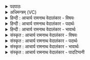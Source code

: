 <details><summary>पदपाठः</summary>

स꣡हः꣢꣯। तत्। नः꣣। इन्द्र। दद्धि। ओ꣡जः꣢꣯। ई꣡शे꣢꣯। हि। अ꣣स्य। महतः꣢। वि꣣रप्शिन्। वि। रप्शिन्। क्र꣡तु꣢꣯म्। न। नृ꣣म्ण꣢म्। स्थ꣡वि꣢꣯रम्। स्थ। वि꣣रम्। च। वा꣡ज꣢꣯म्। वृ꣣त्रे꣡षु꣢। श꣡त्रू꣢꣯न्। सु꣣ह꣡ना꣢। सु꣣। ह꣡ना꣢꣯। कृ꣣धि। नः। ६२५।
</details>

<details><summary>अधिमन्त्रम् (VC)</summary>

- इन्द्रः
- वामदेवो गौतमः
- त्रिष्टुप्
- धैवतः
- आरण्यं काण्डम्
</details>

<details><summary>हिन्दी : आचार्य रामनाथ वेदालंकार - विषयः</summary>

अगले मन्त्र का इन्द्र देवता है। परमात्मा और राजा से प्रार्थना की गयी है।
</details>

<details><summary>हिन्दी : आचार्य रामनाथ वेदालंकार - पदार्थः</summary>

पदार्थान्वयभाषाः -  हे (इन्द्र) महावीर परमात्मन् अथवा राजन् ! आप (नः) हमें (तत्) वह सबके चाहने योग्य (सहः) शत्रुपराजयकारी (ओजः) आत्मिक और शारीरिक बल (दद्धि) प्रदान करो, (हि) क्योंकि, हे (विरप्शिन्) महामहिम ! (अस्य) इस (महतः) महान् बल के आप (ईशे) अधीश्वर हो। आप हमें (क्रतुं न नृम्णम्) प्रज्ञा को और बल को (स्थविरं च वाजम्) और प्रचुर ऐश्वर्य को (दद्धि) प्रदान करो और (वृत्रेषु) दुष्ट शत्रुओं के प्रति (नः) हमें (सहना) प्रहारों को सह सकनेवाला (शत्रून्) वधकर्ता (कृधि) बनाओ ॥११॥ इस मन्त्र में अर्थश्लेष अलङ्कार है ॥११॥
</details>

<details><summary>हिन्दी : आचार्य रामनाथ वेदालंकार - भावार्थः</summary>

भावार्थभाषाः -  परमेश्वर की कृपा से, राजा की सहायता से और अपने पुरुषार्थ से हम बलवान्, धनवान् और शत्रु-विजयी होवें ॥११॥
</details>

<details><summary>संस्कृत : आचार्य रामनाथ वेदालंकार - विषयः</summary>

अथेन्द्रो देवता। परमात्मानं राजानं वा प्रार्थयते।
</details>

<details><summary>संस्कृत : आचार्य रामनाथ वेदालंकार - पदार्थः</summary>

पदार्थान्वयभाषाः -  हे (इन्द्र) महावीर परमात्मन् राजन् वा ! त्वम् (नः) अस्मभ्यम् (तत्) सर्वैः स्पृहणीयम् (सहः) शत्रुपराजयकरम् (ओजः) अध्यात्मं शारीरं च बलम् (दद्धि) देहि, (हि) यस्मात् हे (विरप्शिन्) महामहिम ! विरप्शीति महन्नाम। निघं० ३।३। (अस्य) एतस्य (महतः) महत्त्वयुक्तस्य बलस्य, त्वम् (ईशे) ईशिषे अधीश्वरोऽसि। त्वम् अस्मभ्यम् (क्रतुम् न नृम्णम्) प्रज्ञामिव बलम्, प्रज्ञां च बलं चेत्यर्थः। क्रतुरिति प्रज्ञानाम। निघं० ३।९, नृम्णं च बलं, नॄन् नतम्। निरु० ११।७। (स्थविरं च वाजम्) प्रचुरम् ऐश्वर्यं च दद्धि देहि। किञ्च, (वृत्रेषु) दुष्टेषु शत्रुषु (नः) अस्मान् (सहना१) प्रहारसहनशीलान् (शत्रून्) शातयितॄन्। सहना इत्यत्र ‘सुपां सुलुक्०। अ० ७।१।३९’ इति शसः आकारादेशः। (कृधि) कुरु ॥११॥ अत्र अर्थश्लेषालङ्कारः ॥११॥
</details>

<details><summary>संस्कृत : आचार्य रामनाथ वेदालंकार - भावार्थः</summary>

भावार्थभाषाः -  परमेश्वरस्य कृपया, नृपतेः साहाय्येन, स्वपुरुषार्थेन च वयं बलिनो धनिनः शत्रुविजयिनश्च भूयास्म ॥११॥
</details>

<details><summary>संस्कृत : आचार्य रामनाथ वेदालंकार - पादटिप्पनी</summary>

टिप्पणी:   १. अस्माभिः सामसंहितासु ‘सहना’ इत्येव पाठो दृष्टः। ‘सुहना’ इति पदकाराभिमतः पाठः। स्वरे न कश्चिद् भेदः। पदपाठानुसरणे तु—‘वृत्रेषु शत्रुषु, नः अस्मान्, सुहना सुष्ठु वधकर्तॄन्, शत्रून् रिपून् कृधि’ इत्यर्थयोजना कार्या।
</details>